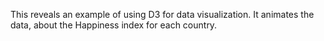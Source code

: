 This reveals an example of using D3 for data visualization. It animates the data, about the Happiness index for each country.


